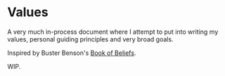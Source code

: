 # Values

A very much in-process document where I attempt to put into writing my values, personal guiding principles and very broad goals.

Inspired by Buster Benson's [Book of Beliefs](https://buster.gitbooks.io/public/book-of-beliefs.html).

WIP.
